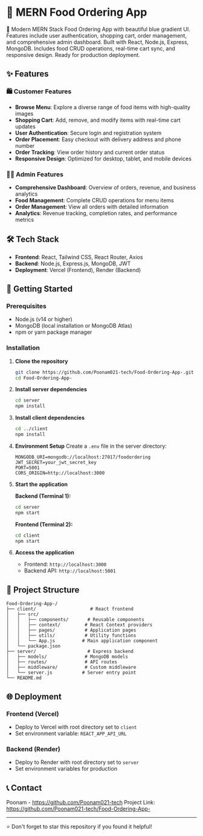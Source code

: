 # 🍕 MERN Food Ordering App

🍕 Modern MERN Stack Food Ordering App with beautiful blue gradient UI. Features include user authentication, shopping cart, order management, and comprehensive admin dashboard. Built with React, Node.js, Express, MongoDB. Includes food CRUD operations, real-time cart sync, and responsive design. Ready for production deployment.

## ✨ Features

### 🛍️ Customer Features
- **Browse Menu**: Explore a diverse range of food items with high-quality images
- **Shopping Cart**: Add, remove, and modify items with real-time cart updates
- **User Authentication**: Secure login and registration system
- **Order Placement**: Easy checkout with delivery address and phone number
- **Order Tracking**: View order history and current order status
- **Responsive Design**: Optimized for desktop, tablet, and mobile devices

### 👨‍💼 Admin Features
- **Comprehensive Dashboard**: Overview of orders, revenue, and business analytics
- **Food Management**: Complete CRUD operations for menu items
- **Order Management**: View all orders with detailed information
- **Analytics**: Revenue tracking, completion rates, and performance metrics

## 🛠️ Tech Stack

- **Frontend**: React, Tailwind CSS, React Router, Axios
- **Backend**: Node.js, Express.js, MongoDB, JWT
- **Deployment**: Vercel (Frontend), Render (Backend)

## 🚀 Getting Started

### Prerequisites
- Node.js (v14 or higher)
- MongoDB (local installation or MongoDB Atlas)
- npm or yarn package manager

### Installation

1. **Clone the repository**
   ```bash
   git clone https://github.com/Poonam021-tech/Food-Ordering-App-.git
   cd Food-Ordering-App-
   ```

2. **Install server dependencies**
   ```bash
   cd server
   npm install
   ```

3. **Install client dependencies**
   ```bash
   cd ../client
   npm install
   ```

4. **Environment Setup**
   Create a `.env` file in the server directory:
   ```env
   MONGODB_URI=mongodb://localhost:27017/foodordering
   JWT_SECRET=your_jwt_secret_key
   PORT=5001
   CORS_ORIGIN=http://localhost:3000
   ```

5. **Start the application**
   
   **Backend (Terminal 1):**
   ```bash
   cd server
   npm start
   ```
   
   **Frontend (Terminal 2):**
   ```bash
   cd client
   npm start
   ```

6. **Access the application**
   - Frontend: `http://localhost:3000`
   - Backend API: `http://localhost:5001`

## 📁 Project Structure

```
Food-Ordering-App-/
├── client/                    # React frontend
│   ├── src/
│   │   ├── components/       # Reusable components
│   │   ├── context/         # React Context providers
│   │   ├── pages/           # Application pages
│   │   ├── utils/           # Utility functions
│   │   └── App.js          # Main application component
│   └── package.json
├── server/                   # Express backend
│   ├── models/              # MongoDB models
│   ├── routes/              # API routes
│   ├── middleware/          # Custom middleware
│   └── server.js           # Server entry point
└── README.md
```

## 🌐 Deployment

### Frontend (Vercel)
- Deploy to Vercel with root directory set to `client`
- Set environment variable: `REACT_APP_API_URL`

### Backend (Render)
- Deploy to Render with root directory set to `server`
- Set environment variables for production

## 📞 Contact

Poonam - https://github.com/Poonam021-tech
Project Link: https://github.com/Poonam021-tech/Food-Ordering-App-

---

⭐ Don't forget to star this repository if you found it helpful!
